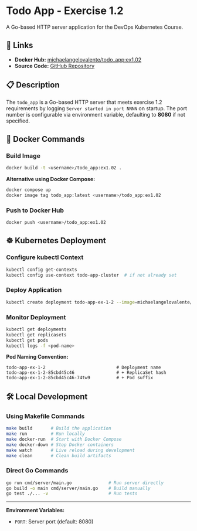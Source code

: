 # Todo App - Exercise 1.2

A Go-based HTTP server application for the DevOps Kubernetes Course.

## 🔗 Links

- **Docker Hub:** [michaelangelovalente/todo_app:ex1.02](https://hub.docker.com/layers/michaelangelovalente/todo_app/ex1.02/images/sha256-eefdc7041060a4df2aa37c456aee658ffaf7d461f83368d2c1407c6a66258709)
- **Source Code:** [GitHub Repository](https://github.com/michaelangelovalente/devops-kubernetes-submissions/tree/main/todo_app)

## 📋 Description

The `todo_app` is a Go-based HTTP server that meets exercise 1.2 requirements by logging `Server started in port NNNN` on startup. The port number is configurable via environment variable, defaulting to **8080** if not specified.

## 🐳 Docker Commands

### Build Image
```bash
docker build -t <username>/todo_app:ex1.02 .
```

**Alternative using Docker Compose:**
```bash
docker compose up
docker image tag todo_app:latest <username>/todo_app:ex1.02
```

### Push to Docker Hub
```bash
docker push <username>/todo_app:ex1.02
```

## ☸️ Kubernetes Deployment

### Configure kubectl Context
```bash
kubectl config get-contexts
kubectl config use-context todo-app-cluster  # if not already set
```

### Deploy Application
```bash
kubectl create deployment todo-app-ex-1-2 --image=michaelangelovalente/todo_app:ex1.02
```

### Monitor Deployment
```bash
kubectl get deployments
kubectl get replicasets
kubectl get pods
kubectl logs -f <pod-name>
```

**Pod Naming Convention:**
```
todo-app-ex-1-2                           # Deployment name
todo-app-ex-1-2-85cbd45c46                # + ReplicaSet hash
todo-app-ex-1-2-85cbd45c46-74tw9          # + Pod suffix
```

## 🛠️ Local Development

### Using Makefile Commands
```bash
make build       # Build the application
make run         # Run locally
make docker-run  # Start with Docker Compose
make docker-down # Stop Docker containers
make watch       # Live reload during development
make clean       # Clean build artifacts
```

### Direct Go Commands
```bash
go run cmd/server/main.go              # Run server directly
go build -o main cmd/server/main.go    # Build manually
go test ./... -v                       # Run tests
```

---

**Environment Variables:**
- `PORT`: Server port (default: 8080)

